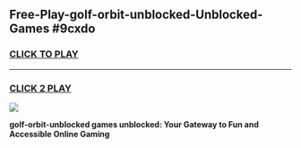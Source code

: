 
## Free-Play-golf-orbit-unblocked-Unblocked-Games #9cxdo
<h3>
<a href="https://news.freeplayer.one?title=golf-orbit-unblocked&ref=8M">CLICK TO PLAY</a></h3>
<hr>

<h3>
<a href="https://news.freeplayer.one?title=golf-orbit-unblocked&ref=8M">CLICK 2 PLAY</a>
  
</h3>

<a href="https://news.freeplayer.one?title=golf-orbit-unblocked&ref=8M"><img src="https://clearcache.store/games.png"></a>


**golf-orbit-unblocked games unblocked: Your Gateway to Fun and Accessible Online Gaming**
